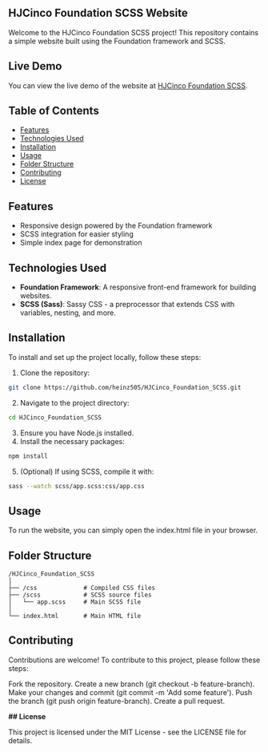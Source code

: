 ## HJCinco Foundation SCSS Website

Welcome to the HJCinco Foundation SCSS project! This repository contains a simple website built using the Foundation framework and SCSS.

## Live Demo

You can view the live demo of the website at [HJCinco Foundation SCSS](https://heinz505.github.io/HJCinco_Foundation_SCSS/).

## Table of Contents

- [Features](#features)
- [Technologies Used](#technologies-used)
- [Installation](#installation)
- [Usage](#usage)
- [Folder Structure](#folder-structure)
- [Contributing](#contributing)
- [License](#license)

## Features

- Responsive design powered by the Foundation framework
- SCSS integration for easier styling
- Simple index page for demonstration

## Technologies Used

- **Foundation Framework**: A responsive front-end framework for building websites.
- **SCSS (Sass)**: Sassy CSS - a preprocessor that extends CSS with variables, nesting, and more.

## Installation

To install and set up the project locally, follow these steps:

1. Clone the repository:
```bash
git clone https://github.com/heinz505/HJCinco_Foundation_SCSS.git
```
2. Navigate to the project directory:
```bash
cd HJCinco_Foundation_SCSS
```
3. Ensure you have Node.js installed.
4. Install the necessary packages:
```bash
npm install
```
5. (Optional) If using SCSS, compile it with:
```bash
sass --watch scss/app.scss:css/app.css
```
## Usage

To run the website, you can simply open the index.html file in your browser.

## Folder Structure
```
/HJCinco_Foundation_SCSS
│ 
├── /css             # Compiled CSS files 
├── /scss            # SCSS source files 
│   └── app.scss     # Main SCSS file 
│ 
└── index.html       # Main HTML file 
```
## Contributing

Contributions are welcome! To contribute to this project, please follow these steps:

Fork the repository.
Create a new branch (git checkout -b feature-branch).
Make your changes and commit (git commit -m 'Add some feature').
Push the branch (git push origin feature-branch).
Create a pull request.

**## License** 

This project is licensed under the MIT License - see the LICENSE file for details.
